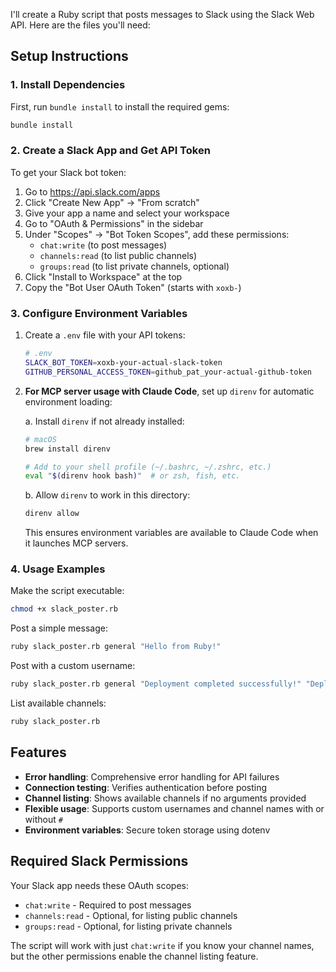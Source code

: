 I'll create a Ruby script that posts messages to Slack using the Slack Web API. Here are the files you'll need:

## Setup Instructions

### 1. Install Dependencies

First, run `bundle install` to install the required gems:

```bash
bundle install
```

### 2. Create a Slack App and Get API Token

To get your Slack bot token:

1. Go to https://api.slack.com/apps
2. Click "Create New App" → "From scratch"
3. Give your app a name and select your workspace
4. Go to "OAuth & Permissions" in the sidebar
5. Under "Scopes" → "Bot Token Scopes", add these permissions:
   - `chat:write` (to post messages)
   - `channels:read` (to list public channels)
   - `groups:read` (to list private channels, optional)
6. Click "Install to Workspace" at the top
7. Copy the "Bot User OAuth Token" (starts with `xoxb-`)

### 3. Configure Environment Variables

1. Create a `.env` file with your API tokens:
   ```bash
   # .env
   SLACK_BOT_TOKEN=xoxb-your-actual-slack-token
   GITHUB_PERSONAL_ACCESS_TOKEN=github_pat_your-actual-github-token
   ```

2. **For MCP server usage with Claude Code**, set up `direnv` for automatic environment loading:

   a. Install `direnv` if not already installed:
   ```bash
   # macOS
   brew install direnv

   # Add to your shell profile (~/.bashrc, ~/.zshrc, etc.)
   eval "$(direnv hook bash)"  # or zsh, fish, etc.
   ```

   b. Allow `direnv` to work in this directory:
   ```bash
   direnv allow
   ```

   This ensures environment variables are available to Claude Code when it launches MCP servers.

### 4. Usage Examples

Make the script executable:
```bash
chmod +x slack_poster.rb
```

Post a simple message:
```bash
ruby slack_poster.rb general "Hello from Ruby!"
```

Post with a custom username:
```bash
ruby slack_poster.rb general "Deployment completed successfully!" "DeployBot"
```

List available channels:
```bash
ruby slack_poster.rb
```

## Features

- **Error handling**: Comprehensive error handling for API failures
- **Connection testing**: Verifies authentication before posting
- **Channel listing**: Shows available channels if no arguments provided
- **Flexible usage**: Supports custom usernames and channel names with or without `#`
- **Environment variables**: Secure token storage using dotenv

## Required Slack Permissions

Your Slack app needs these OAuth scopes:
- `chat:write` - Required to post messages
- `channels:read` - Optional, for listing public channels
- `groups:read` - Optional, for listing private channels

The script will work with just `chat:write` if you know your channel names, but the other permissions enable the channel listing feature.
